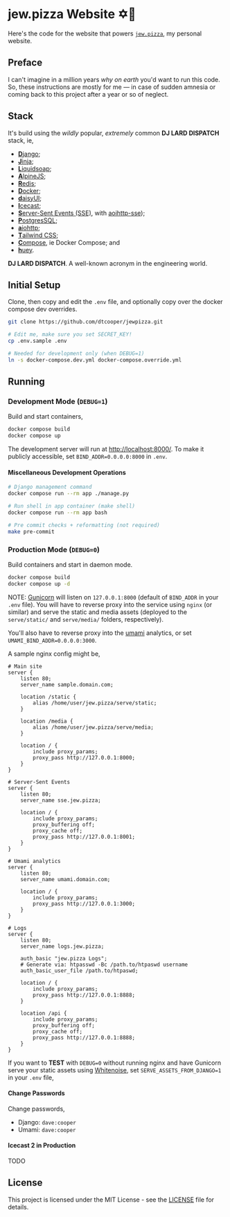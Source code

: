 # jew.pizza Website ✡️🍕

Here's the code for the website that powers [`jew.pizza`](https://jew.pizza), my
personal website.


## Preface

I can't imagine in a million years _why on earth_ you'd want to run this code.
So, these instructions are mostly for me &mdash; in case of sudden amnesia or
coming back to this project after a year or so of neglect.


## Stack

It's build using the _wildly_ popular, _extremely_ common **DJ LARD DISPATCH**
stack, ie,

* [**D**jango](https://www.djangoproject.com/);
* [**J**inja](https://jinja.palletsprojects.com/);
* [**L**iquidsoap](https://www.liquidsoap.info/);
* [**A**lpineJS](https://alpinejs.dev/);
* [**R**edis](https://redis.io/);
* [**D**ocker](https://www.docker.com/);
* [**d**aisyUI](https://daisyui.com/);
* [**I**cecast](https://icecast.org/);
* [**S**erver-Sent Events (SSE)](https://en.wikipedia.org/wiki/Server-sent_events),
    with [aoihttp-sse](https://github.com/aio-libs/aiohttp-sse));
* [**P**ostgresSQL](https://www.postgresql.org/);
* [**a**iohttp](https://docs.aiohttp.org/);
* [**T**ailwind CSS](https://tailwindcss.com/);
* [**C**ompose](https://docs.docker.com/compose/), ie Docker Compose; and
* [**h**uey](https://huey.readthedocs.io/).

**DJ LARD DISPATCH**. A well-known acronym in the engineering world.

## Initial Setup

Clone, then copy and edit the `.env` file, and optionally copy over the docker
compose dev overrides.

```bash
git clone https://github.com/dtcooper/jewpizza.git

# Edit me, make sure you set SECRET_KEY!
cp .env.sample .env

# Needed for development only (when DEBUG=1)
ln -s docker-compose.dev.yml docker-compose.override.yml
```


## Running

### Development Mode (`DEBUG=1`)

Build and start containers,

```bash
docker compose build
docker compose up
```

The development server will run at <http://localhost:8000/>. To make it publicly
accessible, set `BIND_ADDR=0.0.0.0:8000` in `.env`.


#### Miscellaneous Development Operations

```bash
# Django management command
docker compose run --rm app ./manage.py

# Run shell in app container (make shell)
docker compose run --rm app bash

# Pre commit checks + reformatting (not required)
make pre-commit
```


### Production Mode (`DEBUG=0`)

Build containers and start in daemon mode.

```bash
docker compose build
docker compose up -d
```

NOTE: [Gunicorn](https://gunicorn.org/) will listen on `127.0.0.1:8000`
(default of `BIND_ADDR` in your `.env` file). You will have to reverse proxy
into the service using `nginx` (or similar) and serve the static and media assets
(deployed to the `serve/static/` and `serve/media/` folders, respectively).

You'll also have to reverse proxy into the [umami](https://umami.is/) analytics,
or set `UMAMI_BIND_ADDR=0.0.0.0:3000`.

A sample nginx config might be,

```nginx
# Main site
server {
    listen 80;
    server_name sample.domain.com;

    location /static {
        alias /home/user/jew.pizza/serve/static;
    }

    location /media {
        alias /home/user/jew.pizza/serve/media;
    }

    location / {
        include proxy_params;
        proxy_pass http://127.0.0.1:8000;
    }
}

# Server-Sent Events
server {
    listen 80;
    server_name sse.jew.pizza;

    location / {
        include proxy_params;
        proxy_buffering off;
        proxy_cache off;
        proxy_pass http://127.0.0.1:8001;
    }
}

# Umami analytics
server {
    listen 80;
    server_name umami.domain.com;

    location / {
        include proxy_params;
        proxy_pass http://127.0.0.1:3000;
    }
}

# Logs
server {
    listen 80;
    server_name logs.jew.pizza;

    auth_basic "jew.pizza Logs";
    # Generate via: htpasswd -Bc /path.to/htpaswd username
    auth_basic_user_file /path.to/htpaswd;

    location / {
        include proxy_params;
        proxy_pass http://127.0.0.1:8888;
    }

    location /api {
        include proxy_params;
        proxy_buffering off;
        proxy_cache off;
        proxy_pass http://127.0.0.1:8888;
    }
}
```

If you want to **TEST** with `DEBUG=0` without running nginx and have Gunicorn
serve your static assets using [Whitenoise](http://whitenoise.evans.io/en/stable/),
set `SERVE_ASSETS_FROM_DJANGO=1` in your `.env` file,


#### Change Passwords

Change passwords,

* Django: `dave:cooper`
* Umami: `dave:cooper`


#### Icecast 2 in Production

TODO


## License

This project is licensed under the MIT License - see the [LICENSE](LICENSE) file
for details.

